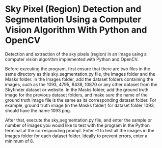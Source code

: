 # Sky Pixel (Region) Detection and Segmentation Using a Computer Vision Algorithm With Python and OpenCV
Detection and extraction of the sky pixels (region) in an image using a computer vision algorithm implemented with Python and OpenCV.

Before executing the program, first ensure that there are two files in the same directory as this sky_segmentation.py file, the Images folder and the Masks folder. In the Images folder, add the dataset folders containing the images, such as the 1093, 4795, 8438, 10870 or any other dataset from the Skyfinder dataset or website. In the Masks folder, add the ground truth image for the previous dataset folders, and make sure the name of the ground truth image file is the same as its corresponding dataset folder. For example, ground truth image (in the Masks folder) for dataset folder 1093, should have the name 1093.png.

After that, execute the sky_segmentation.py file, and enter the sample or number of images you would like to test with the program in the Python terminal at the corresponding prompt. Enter -1 to test all the images in the Images folder for each dataset folder. Ideally to prevent errors, enter a minimum of 8.
